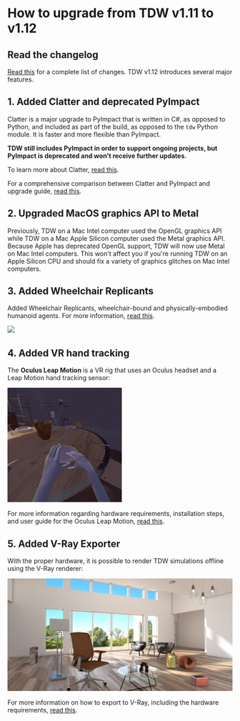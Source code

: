 # How to upgrade from TDW v1.11 to v1.12

## Read the changelog

[Read this](../Changelog.md) for a complete list of changes. TDW v1.12 introduces several major features.

## 1. Added Clatter and deprecated PyImpact

Clatter is a major upgrade to PyImpact that is written in C#, as opposed to Python, and included as part of the build, as opposed to the `tdw` Python module. It is faster and more flexible than PyImpact.

**TDW still includes PyImpact in order to support ongoing projects, but PyImpact is deprecated and won't receive further updates.**

To learn more about Clatter, [read this](../lessons/clatter/overview.md).

For a comprehensive comparison between Clatter and PyImpact and upgrade guide, [read this](../lessons/py_impact/py_impact_and_clatter.md).

## 2. Upgraded MacOS graphics API to Metal

Previously, TDW on a Mac Intel computer used the OpenGL graphics API while TDW on a Mac Apple Silicon computer used the Metal graphics API. Because Apple has deprecated OpenGL support, TDW will now use Metal on Mac Intel computers. This won't affect you if you're running TDW on an Apple Silicon CPU and should fix a variety of graphics glitches on Mac Intel computers.

## 3. Added Wheelchair Replicants

Added Wheelchair Replicants, wheelchair-bound and physically-embodied humanoid agents. For more information, [read this](../lessons/wheelchair_replicants/overview.md).

![](../lessons/wheelchair_replicants/images/move_grasp_drop.gif)

## 4. Added VR hand tracking

The **Oculus Leap Motion** is a VR rig that uses an Oculus headset and a Leap Motion hand tracking sensor:

![](../lessons/vr/images/oculus_leap_motion/interior_scene.gif)

For more information regarding hardware requirements, installation steps, and user guide for the Oculus Leap Motion, [read this](../lessons/vr/oculus_leap_motion.md).

## 5. Added V-Ray Exporter

With the proper hardware, it is possible to render TDW simulations offline using the V-Ray renderer:

![](../lessons/photorealism/images/vray.jpg)

For more information on how to export to V-Ray, including the hardware requirements, [read this](../lessons/photorealism/vray.md).